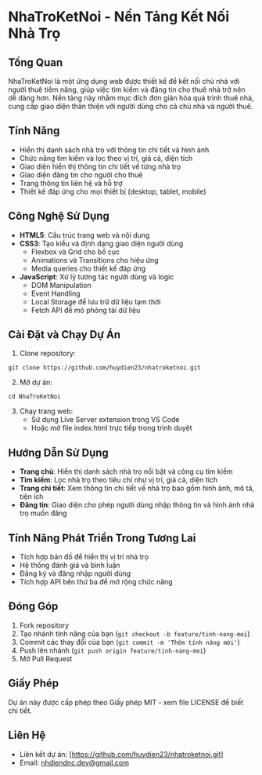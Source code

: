 # NhaTroKetNoi - Nền Tảng Kết Nối Nhà Trọ

## Tổng Quan
NhaTroKetNoi là một ứng dụng web được thiết kế để kết nối chủ nhà với người thuê tiềm năng, giúp việc tìm kiếm và đăng tin cho thuê nhà trở nên dễ dàng hơn. Nền tảng này nhằm mục đích đơn giản hóa quá trình thuê nhà, cung cấp giao diện thân thiện với người dùng cho cả chủ nhà và người thuê.

## Tính Năng
- Hiển thị danh sách nhà trọ với thông tin chi tiết và hình ảnh
- Chức năng tìm kiếm và lọc theo vị trí, giá cả, diện tích
- Giao diện hiển thị thông tin chi tiết về từng nhà trọ
- Giao diện đăng tin cho người cho thuê
- Trang thông tin liên hệ và hỗ trợ
- Thiết kế đáp ứng cho mọi thiết bị (desktop, tablet, mobile)

## Công Nghệ Sử Dụng
- **HTML5**: Cấu trúc trang web và nội dung
- **CSS3**: Tạo kiểu và định dạng giao diện người dùng
  - Flexbox và Grid cho bố cục
  - Animations và Transitions cho hiệu ứng
  - Media queries cho thiết kế đáp ứng
- **JavaScript**: Xử lý tương tác người dùng và logic
  - DOM Manipulation
  - Event Handling
  - Local Storage để lưu trữ dữ liệu tạm thời
  - Fetch API để mô phỏng tải dữ liệu

## Cài Đặt và Chạy Dự Án
1. Clone repository:
```
git clone https://github.com/huydien23/nhatroketnoi.git
```

2. Mở dự án:
```
cd NhaTroKetNoi
```

3. Chạy trang web:
   - Sử dụng Live Server extension trong VS Code
   - Hoặc mở file index.html trực tiếp trong trình duyệt
## Hướng Dẫn Sử Dụng
- **Trang chủ**: Hiển thị danh sách nhà trọ nổi bật và công cụ tìm kiếm
- **Tìm kiếm**: Lọc nhà trọ theo tiêu chí như vị trí, giá cả, diện tích
- **Trang chi tiết**: Xem thông tin chi tiết về nhà trọ bao gồm hình ảnh, mô tả, tiện ích
- **Đăng tin**: Giao diện cho phép người dùng nhập thông tin và hình ảnh nhà trọ muốn đăng

## Tính Năng Phát Triển Trong Tương Lai
- Tích hợp bản đồ để hiển thị vị trí nhà trọ
- Hệ thống đánh giá và bình luận
- Đăng ký và đăng nhập người dùng
- Tích hợp API bên thứ ba để mở rộng chức năng

## Đóng Góp
1. Fork repository
2. Tạo nhánh tính năng của bạn (`git checkout -b feature/tinh-nang-moi`)
3. Commit các thay đổi của bạn (`git commit -m 'Thêm tính năng mới'`)
4. Push lên nhánh (`git push origin feature/tinh-nang-moi`)
5. Mở Pull Request

## Giấy Phép
Dự án này được cấp phép theo Giấy phép MIT - xem file LICENSE để biết chi tiết.

## Liên Hệ
- Liên kết dự án: [https://github.com/huydien23/nhatroketnoi.git]
- Email: nhdiendnc.dev@gmail.com
